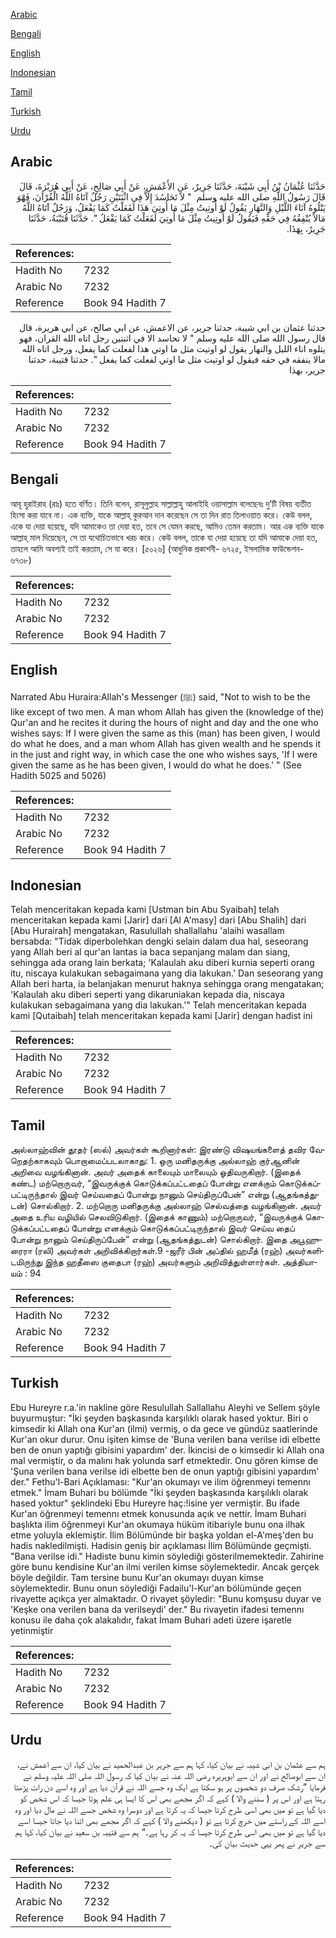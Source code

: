 [Arabic](#arabic)

[Bengali](#bengali)

[English](#english)

[Indonesian](#indonesian)

[Tamil](#tamil)

[Turkish](#turkish)

[Urdu](#urdu)

## Arabic


<div dir="rtl" lang="ar" style={{fontSize:'larger',backgroundColor:'#f8f9fa',padding:20}}>
حَدَّثَنَا عُثْمَانُ بْنُ أَبِي شَيْبَةَ، حَدَّثَنَا جَرِيرٌ، عَنِ الأَعْمَشِ، عَنْ أَبِي صَالِحٍ، عَنْ أَبِي هُرَيْرَةَ، قَالَ قَالَ رَسُولُ اللَّهِ صلى الله عليه وسلم ‏ "‏ لاَ تَحَاسُدَ إِلاَّ فِي اثْنَتَيْنِ رَجُلٌ آتَاهُ اللَّهُ الْقُرْآنَ، فَهْوَ يَتْلُوهُ آنَاءَ اللَّيْلِ وَالنَّهَارِ يَقُولُ لَوْ أُوتِيتُ مِثْلَ مَا أُوتِيَ هَذَا لَفَعَلْتُ كَمَا يَفْعَلُ، وَرَجُلٌ آتَاهُ اللَّهُ مَالاً يُنْفِقُهُ فِي حَقِّهِ فَيَقُولُ لَوْ أُوتِيتُ مِثْلَ مَا أُوتِيَ لَفَعَلْتُ كَمَا يَفْعَلُ ‏"‏‏.‏ حَدَّثَنَا قُتَيْبَةُ، حَدَّثَنَا جَرِيرٌ، بِهَذَا‏.‏
</div>
<div style={{backgroundColor:'#f8f9fa',padding:20, marginBottom: 10}}><table> <thead> <tr> <th>References:</th> <th></th> </tr> </thead> <tbody><tr><td>Hadith No</td><td>7232</td></tr><tr><td>Arabic No</td><td>7232</td></tr><tr><td>Reference</td><td>Book 94 Hadith 7</td></tr></tbody></table></div>


<div dir="rtl" lang="ar" style={{fontSize:'larger',backgroundColor:'#f8f9fa',padding:20}}>
حدثنا عثمان بن ابي شيبة، حدثنا جرير، عن الاعمش، عن ابي صالح، عن ابي هريرة، قال قال رسول الله صلى الله عليه وسلم " لا تحاسد الا في اثنتين رجل اتاه الله القران، فهو يتلوه اناء الليل والنهار يقول لو اوتيت مثل ما اوتي هذا لفعلت كما يفعل، ورجل اتاه الله مالا ينفقه في حقه فيقول لو اوتيت مثل ما اوتي لفعلت كما يفعل ". حدثنا قتيبة، حدثنا جرير، بهذا
</div>
<div style={{backgroundColor:'#f8f9fa',padding:20, marginBottom: 10}}><table> <thead> <tr> <th>References:</th> <th></th> </tr> </thead> <tbody><tr><td>Hadith No</td><td>7232</td></tr><tr><td>Arabic No</td><td>7232</td></tr><tr><td>Reference</td><td>Book 94 Hadith 7</td></tr></tbody></table></div>

## Bengali


<div dir="ltr" lang="bn" style={{fontSize:'larger',backgroundColor:'#f8f9fa',padding:20}}>
আবূ হুরাইরাহ (রাঃ) হতে বর্ণিত। তিনি বলেন, রাসূলুল্লাহ সাল্লাল্লাহু আলাইহি ওয়াসাল্লাম বলেছেনঃ দু’টি বিষয় ব্যতীত হিংসা করা যাবে না। এক ব্যক্তি, যাকে আল্লাহ্ কুরআন দান করেছেন সে তা দিন রাত তিলাওয়াত করে। কেউ বলল, একে যা দেয়া হয়েছে, যদি আমাকেও তা দেয়া হত, তবে সে যেমন করছে, আমিও তেমন করতাম। আর এক ব্যক্তি যাকে আল্লাহ্ মাল দিয়েছেন, সে তা যথোচিতভাবে খরচ করে। কেউ বলল, তাকে যা দেয়া হয়েছে তা যদি আমাকে দেয়া হত, তাহলে আমি অবশ্যই তাই করতাম, সে যা করে। [৫০২৬] (আধুনিক প্রকাশনী- ৬৭২৫, ইসলামিক ফাউন্ডেশন- ৬৭৩৮)
</div>
<div style={{backgroundColor:'#f8f9fa',padding:20, marginBottom: 10}}><table> <thead> <tr> <th>References:</th> <th></th> </tr> </thead> <tbody><tr><td>Hadith No</td><td>7232</td></tr><tr><td>Arabic No</td><td>7232</td></tr><tr><td>Reference</td><td>Book 94 Hadith 7</td></tr></tbody></table></div>

## English


<div dir="ltr" lang="en" style={{fontSize:'larger',backgroundColor:'#f8f9fa',padding:20}}>
Narrated Abu Huraira:Allah's Messenger (ﷺ) said, "Not to wish to be the like except of two men. A man whom Allah has given the (knowledge of the) Qur'an and he recites it during the hours of night and day and the one who wishes says: If I were given the same as this (man) has been given, I would do what he does, and a man whom Allah has given wealth and he spends it in the just and right way, in which case the one who wishes says, 'If I were given the same as he has been given, I would do what he does.' " (See Hadith 5025 and 5026)
</div>
<div style={{backgroundColor:'#f8f9fa',padding:20, marginBottom: 10}}><table> <thead> <tr> <th>References:</th> <th></th> </tr> </thead> <tbody><tr><td>Hadith No</td><td>7232</td></tr><tr><td>Arabic No</td><td>7232</td></tr><tr><td>Reference</td><td>Book 94 Hadith 7</td></tr></tbody></table></div>

## Indonesian


<div dir="ltr" lang="id" style={{fontSize:'larger',backgroundColor:'#f8f9fa',padding:20}}>
Telah menceritakan kepada kami [Ustman bin Abu Syaibah] telah menceritakan kepada kami [Jarir] dari [Al A'masy] dari [Abu Shalih] dari [Abu Hurairah] mengatakan, Rasulullah shallallahu 'alaihi wasallam bersabda: "Tidak diperbolehkan dengki selain dalam dua hal, seseorang yang Allah beri al qur'an lantas ia baca sepanjang malam dan siang, sehingga ada orang lain berkata; 'Kalaulah aku diberi kurnia seperti orang itu, niscaya kulakukan sebagaimana yang dia lakukan.' Dan seseorang yang Allah beri harta, ia belanjakan menurut haknya sehingga orang mengatakan; 'Kalaulah aku diberi seperti yang dikaruniakan kepada dia, niscaya kulakukan sebagaimana yang dia lakukan.'" Telah menceritakan kepada kami [Qutaibah] telah menceritakan kepada kami [Jarir] dengan hadist ini
</div>
<div style={{backgroundColor:'#f8f9fa',padding:20, marginBottom: 10}}><table> <thead> <tr> <th>References:</th> <th></th> </tr> </thead> <tbody><tr><td>Hadith No</td><td>7232</td></tr><tr><td>Arabic No</td><td>7232</td></tr><tr><td>Reference</td><td>Book 94 Hadith 7</td></tr></tbody></table></div>

## Tamil


<div dir="ltr" lang="ta" style={{fontSize:'larger',backgroundColor:'#f8f9fa',padding:20}}>
அல்லாஹ்வின் தூதர் (ஸல்) அவர்கள் கூறினார்கள்: இரண்டு விஷயங்களைத் தவிர வேறெதற்காகவும் பொறாமைப்படலாகாது: 1. ஒரு மனிதருக்கு அல்லாஹ் குர்ஆனின் அறிவை வழங்கினான். அவர் அதைக் காலையும் மாலையும் ஓதிவருகிறார். (இதைக் கண்ட) மற்றொருவர், “இவருக்குக் கொடுக்கப்பட்டதைப் போன்று எனக்கும் கொடுக்கப்பட்டிருந்தால் இவர் செய்வதைப் போன்று நானும் செய்திருப்பேன்” என்று (ஆதங்கத்துடன்) சொல்கிறார். 2. மற்றொரு மனிதருக்கு அல்லாஹ் செல்வத்தை வழங்கினான். அவர் அதை உரிய வழியில் செலவிடுகிறார். (இதைக் காணும்) மற்றொருவர், “இவருக்குக் கொடுக்கப்பட்டதைப் போன்று எனக்கும் கொடுக்கப்பட்டிருந்தால் இவர் செய்வ தைப் போன்று நானும் செய்திருப்பேன்” என்று (ஆதங்கத்துடன்) சொல்கிறார். இதை அபூஹுரைரா (ரலி) அவர்கள் அறிவிக்கிறார்கள்.9 -ஜரீர் பின் அப்தில் ஹமீத் (ரஹ்) அவர்களிடமிருந்து இந்த ஹதீஸை குதைபா (ரஹ்) அவர்களும் அறிவித்துள்ளார்கள். அத்தியாயம் : 94
</div>
<div style={{backgroundColor:'#f8f9fa',padding:20, marginBottom: 10}}><table> <thead> <tr> <th>References:</th> <th></th> </tr> </thead> <tbody><tr><td>Hadith No</td><td>7232</td></tr><tr><td>Arabic No</td><td>7232</td></tr><tr><td>Reference</td><td>Book 94 Hadith 7</td></tr></tbody></table></div>

## Turkish


<div dir="ltr" lang="tr" style={{fontSize:'larger',backgroundColor:'#f8f9fa',padding:20}}>
Ebu Hureyre r.a.'in nakline göre Resulullah Sallallahu Aleyhi ve Sellem şöyle buyurmuştur: "İki şeyden başkasında karşılıklı olarak hased yoktur. Biri o kimsedir ki Allah ona Kur'an (ilmi) vermiş, o da gece ve gündüz saatlerinde Kur'an okur durur. Onu işiten kimse de 'Buna verilen bana verilse idi elbette ben de onun yaptığı gibisini yapardım' der. İkincisi de o kimsedir ki Allah ona mal vermiştir, o da malını hak yolunda sarf etmektedir. Onu gören kimse de 'Şuna verilen bana verilse idi elbette ben de onun yaptığı gibisini yapardım' der." Fethu'l-Bari Açıklaması: "Kur'an okumayı ve ilim öğrenmeyi temennı etmek." İmam Buhari bu bölümde "İki şeyden başkasında karşılıklı olarak hased yoktur" şeklindeki Ebu Hureyre haç:!isine yer vermiştir. Bu ifade Kur'an öğrenmeyi temennı etmek konusunda açık ve nettir. İmam Buhari başlıkta ilim öğrenmeyi Kur'an okumaya hüküm itibariyle bunu ona ilhak etme yoluyla eklemiştir. İlim Bölümünde bir başka yoldan el-A'meş'den bu hadis nakledilmişti. Hadisin geniş bir açıklaması İlim Bölümünde geçmişti. "Bana verilse idi." Hadiste bunu kimin söylediği gösterilmemektedir. Zahirine göre bunu kendisine Kur'an ilmi verilen kimse söylemektedir. Ancak gerçek böyle değildir. Tam tersine bunu Kur'an okumayı duyan kimse söylemektedir. Bunu onun söylediği Fadailu'l-Kur'an bölümünde geçen rivayette açıkça yer almaktadır. O rivayet şöyledir: "Bunu komşusu duyar ve 'Keşke ona verilen bana da verilseydi' der." Bu rivayetin ifadesi temennı konusu ile daha çok alakalıdır, fakat İmam Buhari adeti üzere işaretle yetinmiştir
</div>
<div style={{backgroundColor:'#f8f9fa',padding:20, marginBottom: 10}}><table> <thead> <tr> <th>References:</th> <th></th> </tr> </thead> <tbody><tr><td>Hadith No</td><td>7232</td></tr><tr><td>Arabic No</td><td>7232</td></tr><tr><td>Reference</td><td>Book 94 Hadith 7</td></tr></tbody></table></div>

## Urdu


<div dir="rtl" lang="ur" style={{fontSize:'larger',backgroundColor:'#f8f9fa',padding:20}}>
ہم سے عثمان بن ابی شیبہ نے بیان کیا، کہا ہم سے جریر بن عبدالحمید نے بیان کیا، ان سے اعمش نے، ان سے ابوصالح نے اور ان سے ابوہریرہ رضی اللہ عنہ نے بیان کیا کہ رسول اللہ صلی اللہ علیہ وسلم نے فرمایا ”رشک صرف دو شخصوں پر ہو سکتا ہے ایک وہ جسے اللہ نے قرآن دیا ہے اور وہ اسے دن رات پڑھتا رہتا ہے اور اس پر ( سننے والا ) کہے کہ اگر مجھے بھی اس کا ایسا ہی علم ہوتا جیسا کہ اس شخص کو دیا گیا ہے تو میں بھی اسی طرح کرتا جیسا کہ یہ کرتا ہے اور دوسرا وہ شخص جسے اللہ نے مال دیا اور وہ اسے اللہ کے راستے میں خرچ کرتا ہے تو ( دیکھنے والا ) کہے کہ اگر مجھے بھی اتنا دیا جاتا جیسا اسے دیا گیا ہے تو میں بھی اسی طرح کرتا جیسا کہ یہ کر رہا ہے۔“ ہم سے قتیبہ بن سعید نے بیان کیا، کہا ہم سے جریر نے پھر یہی حدیث بیان کی۔
</div>
<div style={{backgroundColor:'#f8f9fa',padding:20, marginBottom: 10}}><table> <thead> <tr> <th>References:</th> <th></th> </tr> </thead> <tbody><tr><td>Hadith No</td><td>7232</td></tr><tr><td>Arabic No</td><td>7232</td></tr><tr><td>Reference</td><td>Book 94 Hadith 7</td></tr></tbody></table></div>